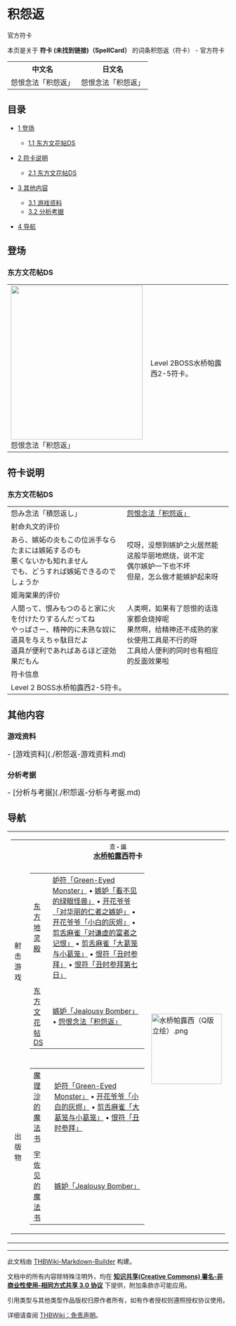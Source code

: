 # 积怨返

<!-- source html: G:\repos\THBWiki-Markdown-Builder\THBWikiMarkdown\Temp\main\1\15\ns0%3A%E7%A7%AF%E6%80%A8%E8%BF%94.html -->

官方符卡

本页是关于 **符卡 (未找到链接)（SpellCard）** 的词条积怨返（符卡） - 官方符卡

<table>

<tbody><tr>
<th>中文名</th>
<th>日文名
</th></tr>
<tr>
<td>怨恨念法「积怨返」</td>
<td>怨恨念法「积怨返」
</td></tr></tbody></table>


  
  

  

## 目录

- [1 登场](#登场)

  - [1.1 东方文花帖DS](#东方文花帖DS)



- [2 符卡说明](#符卡说明)

  - [2.1 东方文花帖DS](#东方文花帖DS_2)



- [3 其他内容](#其他内容)

  - [3.1 游戏资料](#游戏资料)
  - [3.2 分析考据](#分析考据)



- [4 导航](#导航)




## 登场
### 东方文花帖DS

<table>

<tbody><tr>
<td><div class="thumb tleft"><div class="thumbinner" style="width:302px;"><a href="./文件-怨恨念法「积怨返」（DS文花帖）.jpg.md" class="image"><img alt="" src="https://upload.thwiki.cc/thumb/3/36/%E6%80%A8%E6%81%A8%E5%BF%B5%E6%B3%95%E3%80%8C%E7%A7%AF%E6%80%A8%E8%BF%94%E3%80%8D%EF%BC%88DS%E6%96%87%E8%8A%B1%E5%B8%96%EF%BC%89.jpg/300px-%E6%80%A8%E6%81%A8%E5%BF%B5%E6%B3%95%E3%80%8C%E7%A7%AF%E6%80%A8%E8%BF%94%E3%80%8D%EF%BC%88DS%E6%96%87%E8%8A%B1%E5%B8%96%EF%BC%89.jpg" decoding="async" loading="lazy" width="300" height="350" class="thumbimage" srcset="https://upload.thwiki.cc/3/36/%E6%80%A8%E6%81%A8%E5%BF%B5%E6%B3%95%E3%80%8C%E7%A7%AF%E6%80%A8%E8%BF%94%E3%80%8D%EF%BC%88DS%E6%96%87%E8%8A%B1%E5%B8%96%EF%BC%89.jpg 1.5x" data-file-width="384" data-file-height="448"></a>  <div class="thumbcaption"><div class="magnify"><a href="./文件-怨恨念法「积怨返」（DS文花帖）.jpg.md" class="internal" title="放大"></a></div>怨恨念法「积怨返」</div></div></div>
</td>
<td>
<p>Level 2BOSS水桥帕露西2-5符卡。
</p>
</td></tr></tbody></table>



## 符卡说明
### 东方文花帖DS

<table><tbody><tr class="tt-content-header" id="Level_2-29" data-pos="&#91;&quot;Level 2&quot;,29&#93;"><td class="tt-jah" lang="ja"><div class="poem">怨み念法「積怨返し」</div></td><td class="tt-zhh" lang="zh"><div class="poem"><a href="/%E6%80%A8%E6%81%A8%E5%BF%B5%E6%B3%95%E3%80%8C%E7%A7%AF%E6%80%A8%E8%BF%94%E3%80%8D" class="mw-redirect" title="怨恨念法「积怨返」">怨恨念法「积怨返」</a></div></td></tr><tr class="tt-header" id="Level_2-30" data-pos="&#91;&quot;Level 2&quot;,30&#93;"><td colspan="2" id="射命丸文的评价" class="tt-header" lang="zh"><div class="poem">射命丸文的评价</div></td></tr><tr class="tt-content" id="Level_2-31" data-pos="&#91;&quot;Level 2&quot;,31&#93;"><td class="tt-ja" lang="ja"><div class="poem">あら、嫉妬の炎もこの位派手ならたまには嫉妬するのも<br>悪くないかも知れません<br>でも、どうすれば嫉妬できるのでしょうか</div></td><td class="tt-zh" lang="zh"><div class="poem">哎呀，没想到嫉妒之火居然能这般华丽地燃烧，说不定<br>偶尔嫉妒一下也不坏<br>但是，怎么做才能嫉妒起来呀</div></td></tr><tr class="tt-header" id="Level_2-32" data-pos="&#91;&quot;Level 2&quot;,32&#93;"><td colspan="2" id="姬海棠的评价" class="tt-header" lang="zh"><div class="poem">姬海棠果的评价</div></td></tr><tr class="tt-content" id="Level_2-33" data-pos="&#91;&quot;Level 2&quot;,33&#93;"><td class="tt-ja" lang="ja"><div class="poem">人間って、恨みもつのると家に火を付けたりするんだってね<br>やっぱさー、精神的に未熟な奴に道具を与えちゃ駄目だよ<br>道具が便利であればあるほど逆効果だもん</div></td><td class="tt-zh" lang="zh"><div class="poem">人类啊，如果有了怨恨的话连家都会烧掉呢<br>果然啊，给精神还不成熟的家伙使用工具是不行的呀<br>工具给人便利的同时也有相应的反面效果啦</div></td></tr><tr class="tt-header" id="Level_2-34" data-pos="&#91;&quot;Level 2&quot;,34&#93;"><td colspan="2" id="符卡信息" class="tt-header" lang="zh"><div class="poem">符卡信息</div></td></tr><tr class="tt-text-header" id="Level_2-35" data-pos="&#91;&quot;Level 2&quot;,35&#93;"><td colspan="2" class="tt-text" lang="zh"><div class="poem">Level 2 BOSS水桥帕露西2-5符卡。<br></div></td></tr></tbody></table>


## 其他内容
### 游戏资料
  
<big>
</big>  
<big>- [游戏资料](./积怨返-游戏资料.md)
</big><big></big>  
<big></big>
  

### 分析考据
  
<big>
</big>  
<big>- [分析与考据](./积怨返-分析与考据.md)
</big><big></big>  
<big></big>
  

## 导航

<table><tbody><tr><td><table cellspacing="0" class="nowraplinks mw-collapsible mw-collapsed" style="width:100%;;;"><tbody><tr><th style=";" colspan="3" class="navbox-title"><div class="navbar"><div class="noprint plainlinksneverexpand" style="background-color:transparent; padding:0; font-weight:normal; font-size:80%; white-space:nowrap;"><a href="./模板-水桥符卡导航.md" title="模板:水桥符卡导航"><span style=";;border:none;" title="查看这个模板">查</span></a>&#160;<span style="font-size:80%;">•</span>&#160;<a href="/index.php?title=%E6%A8%A1%E6%9D%BF:%E6%B0%B4%E6%A1%A5%E7%AC%A6%E5%8D%A1%E5%AF%BC%E8%88%AA&amp;action=edit"><span style=";;border:none;" title="您可以编辑这个模板。请在储存变更之前先预览">编</span></a></div></div><span><a href="./水桥帕露西.md" title="水桥帕露西">水桥帕露西</a>符卡</span></th></tr><tr><td></td></tr><tr><td class="navbox-group" style=";;">射击游戏</td><td style=";;" class="navbox-list navbox-odd"><div></div><table cellspacing="0" class="nowraplinks navbox-subgroup" style="width:100%;;;;"><tbody><tr><td class="navbox-group" style=";;"><div><a href="./东方地灵殿.md" title="东方地灵殿">东方地灵殿</a></div></td><td style=";;" class="navbox-list navbox-odd"><div><a href="/%E5%A6%92%E7%AC%A6%E3%80%8CGreen-Eyed_Monster%E3%80%8D" class="mw-redirect" title="妒符「Green-Eyed Monster」">妒符「Green-Eyed Monster」</a> &#8226; <a href="/%E5%AB%89%E5%A6%92%E3%80%8C%E7%9C%8B%E4%B8%8D%E8%A7%81%E7%9A%84%E7%BB%BF%E7%9C%BC%E6%80%AA%E5%85%BD%E3%80%8D" class="mw-redirect" title="嫉妒「看不见的绿眼怪兽」">嫉妒「看不见的绿眼怪兽」</a> &#8226; <a href="/%E5%BC%80%E8%8A%B1%E7%88%B7%E7%88%B7%E3%80%8C%E5%AF%B9%E5%8D%8E%E4%B8%BD%E7%9A%84%E4%BB%81%E8%80%85%E4%B9%8B%E5%AB%89%E5%A6%92%E3%80%8D" class="mw-redirect" title="开花爷爷「对华丽的仁者之嫉妒」">开花爷爷「对华丽的仁者之嫉妒」</a> &#8226; <a href="/%E5%BC%80%E8%8A%B1%E7%88%B7%E7%88%B7%E3%80%8C%E5%B0%8F%E7%99%BD%E7%9A%84%E7%81%B0%E7%83%AC%E3%80%8D" class="mw-redirect" title="开花爷爷「小白的灰烬」">开花爷爷「小白的灰烬」</a> &#8226; <a href="/%E5%89%AA%E8%88%8C%E9%BA%BB%E9%9B%80%E3%80%8C%E5%AF%B9%E8%B0%A6%E8%99%9A%E7%9A%84%E5%AF%8C%E8%80%85%E4%B9%8B%E8%AE%B0%E6%81%A8%E3%80%8D" class="mw-redirect" title="剪舌麻雀「对谦虚的富者之记恨」">剪舌麻雀「对谦虚的富者之记恨」</a> &#8226; <a href="/%E5%89%AA%E8%88%8C%E9%BA%BB%E9%9B%80%E3%80%8C%E5%A4%A7%E8%91%9B%E7%AC%BC%E4%B8%8E%E5%B0%8F%E8%91%9B%E7%AC%BC%E3%80%8D" class="mw-redirect" title="剪舌麻雀「大葛笼与小葛笼」">剪舌麻雀「大葛笼与小葛笼」</a> &#8226; <a href="/%E6%81%A8%E7%AC%A6%E3%80%8C%E4%B8%91%E6%97%B6%E5%8F%82%E6%8B%9C%E3%80%8D" class="mw-redirect" title="恨符「丑时参拜」">恨符「丑时参拜」</a> &#8226; <a href="/%E6%81%A8%E7%AC%A6%E3%80%8C%E4%B8%91%E6%97%B6%E5%8F%82%E6%8B%9C%E7%AC%AC%E4%B8%83%E6%97%A5%E3%80%8D" class="mw-redirect" title="恨符「丑时参拜第七日」">恨符「丑时参拜第七日」</a></div></td></tr><tr><td></td></tr><tr><td class="navbox-group" style=";;"><div><a href="./东方文花帖DS.md" title="东方文花帖DS">东方文花帖DS</a></div></td><td style=";;" class="navbox-list navbox-even"><div><a href="/%E5%AB%89%E5%A6%92%E3%80%8CJealousy_Bomber%E3%80%8D" class="mw-redirect" title="嫉妒「Jealousy Bomber」">嫉妒「Jealousy Bomber」</a> &#8226; <a href="/%E6%80%A8%E6%81%A8%E5%BF%B5%E6%B3%95%E3%80%8C%E7%A7%AF%E6%80%A8%E8%BF%94%E3%80%8D" class="mw-redirect" title="怨恨念法「积怨返」">怨恨念法「积怨返」</a></div></td></tr></tbody></table><div></div></td><td class="navbox-image" style="" rowspan="3"><a href="./文件-水桥帕露西（Q版立绘）.png.md" class="image"><img alt="水桥帕露西（Q版立绘）.png" src="https://upload.thwiki.cc/thumb/4/47/%E6%B0%B4%E6%A1%A5%E5%B8%95%E9%9C%B2%E8%A5%BF%EF%BC%88Q%E7%89%88%E7%AB%8B%E7%BB%98%EF%BC%89.png/160px-%E6%B0%B4%E6%A1%A5%E5%B8%95%E9%9C%B2%E8%A5%BF%EF%BC%88Q%E7%89%88%E7%AB%8B%E7%BB%98%EF%BC%89.png" decoding="async" loading="lazy" width="160" height="160" srcset="https://upload.thwiki.cc/thumb/4/47/%E6%B0%B4%E6%A1%A5%E5%B8%95%E9%9C%B2%E8%A5%BF%EF%BC%88Q%E7%89%88%E7%AB%8B%E7%BB%98%EF%BC%89.png/240px-%E6%B0%B4%E6%A1%A5%E5%B8%95%E9%9C%B2%E8%A5%BF%EF%BC%88Q%E7%89%88%E7%AB%8B%E7%BB%98%EF%BC%89.png 1.5x, https://upload.thwiki.cc/thumb/4/47/%E6%B0%B4%E6%A1%A5%E5%B8%95%E9%9C%B2%E8%A5%BF%EF%BC%88Q%E7%89%88%E7%AB%8B%E7%BB%98%EF%BC%89.png/320px-%E6%B0%B4%E6%A1%A5%E5%B8%95%E9%9C%B2%E8%A5%BF%EF%BC%88Q%E7%89%88%E7%AB%8B%E7%BB%98%EF%BC%89.png 2x" data-file-width="500" data-file-height="500"></a></td></tr><tr><td></td></tr><tr><td class="navbox-group" style=";;">出版物</td><td style=";;" class="navbox-list navbox-even"><div></div><table cellspacing="0" class="nowraplinks navbox-subgroup" style="width:100%;;;;"><tbody><tr><td class="navbox-group" style=";;"><div><a href="/%E9%AD%94%E7%90%86%E6%B2%99%E7%9A%84%E9%AD%94%E6%B3%95%E4%B9%A6" class="mw-redirect" title="魔理沙的魔法书">魔理沙的魔法书</a></div></td><td style=";;" class="navbox-list navbox-odd"><div><a href="/%E5%A6%92%E7%AC%A6%E3%80%8CGreen-Eyed_Monster%E3%80%8D" class="mw-redirect" title="妒符「Green-Eyed Monster」">妒符「Green-Eyed Monster」</a> &#8226; <a href="/%E5%BC%80%E8%8A%B1%E7%88%B7%E7%88%B7%E3%80%8C%E5%B0%8F%E7%99%BD%E7%9A%84%E7%81%B0%E7%83%AC%E3%80%8D" class="mw-redirect" title="开花爷爷「小白的灰烬」">开花爷爷「小白的灰烬」</a> &#8226; <a href="/%E5%89%AA%E8%88%8C%E9%BA%BB%E9%9B%80%E3%80%8C%E5%A4%A7%E8%91%9B%E7%AC%BC%E4%B8%8E%E5%B0%8F%E8%91%9B%E7%AC%BC%E3%80%8D" class="mw-redirect" title="剪舌麻雀「大葛笼与小葛笼」">剪舌麻雀「大葛笼与小葛笼」</a> &#8226; <a href="/%E6%81%A8%E7%AC%A6%E3%80%8C%E4%B8%91%E6%97%B6%E5%8F%82%E6%8B%9C%E3%80%8D" class="mw-redirect" title="恨符「丑时参拜」">恨符「丑时参拜」</a></div></td></tr><tr><td></td></tr><tr><td class="navbox-group" style=";;"><div><a href="/%E5%AE%87%E4%BD%90%E8%A7%81%E7%9A%84%E9%AD%94%E6%B3%95%E4%B9%A6" class="mw-redirect" title="宇佐见的魔法书">宇佐见的魔法书</a></div></td><td style=";;" class="navbox-list navbox-even"><div><a href="/%E5%AB%89%E5%A6%92%E3%80%8CJealousy_Bomber%E3%80%8D" class="mw-redirect" title="嫉妒「Jealousy Bomber」">嫉妒「Jealousy Bomber」</a></div></td></tr></tbody></table><div></div></td></tr></tbody></table></td></tr></tbody></table>






---

此文档由 [THBWiki-Markdown-Builder](https://github.com/Delsin-Yu/THBWiki-Markdown-Builder) 构建。

文档中的所有内容除特殊注明外，均在 [**知识共享(Creative Commons) 署名-非商业性使用-相同方式共享 3.0 协议**](https://creativecommons.org/licenses/by-sa/3.0/deed.zh-hans) 下提供，附加条款亦可能应用。

引用类型与其他类型作品版权归原作者所有，如有作者授权则遵照授权协议使用。

详细请查阅 [THBWiki：免责声明](https://thbwiki.cc/THBWiki:%E5%85%8D%E8%B4%A3%E5%A3%B0%E6%98%8E)。

